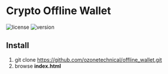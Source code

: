# Crypto Offline Wallet
![license]
![version]

## Install
  1. git clone https://github.com/ozonetechnical/offline_wallet.git 
  2. browse **index.html**

[license]:https://img.shields.io/endpoint?url=https%3A%2F%2Fbadge.o.zone
[version]:https://img.shields.io/endpoint?url=https%3A%2F%2Fbadge.o.zone%3Ftype%3Dversion
